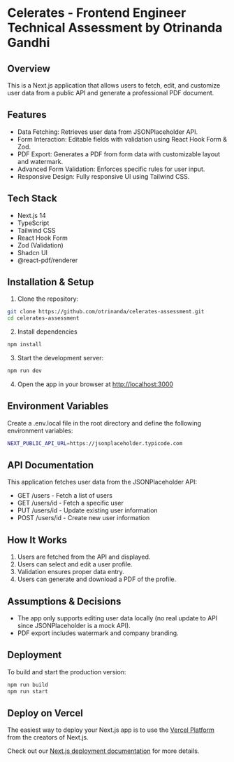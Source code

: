 # Celerates - Frontend Engineer Technical Assessment by Otrinanda Gandhi

## Overview
This is a Next.js application that allows users to fetch, edit, and customize user data from a public API and generate a professional PDF document.

## Features
* Data Fetching: Retrieves user data from JSONPlaceholder API.
* Form Interaction: Editable fields with validation using React Hook Form & Zod.
* PDF Export: Generates a PDF from form data with customizable layout and watermark.
* Advanced Form Validation: Enforces specific rules for user input.
* Responsive Design: Fully responsive UI using Tailwind CSS.

## Tech Stack
* Next.js 14
* TypeScript
* Tailwind CSS
* React Hook Form
* Zod (Validation)
* Shadcn UI
* @react-pdf/renderer

## Installation & Setup
1. Clone the repository:
```bash
git clone https://github.com/otrinanda/celerates-assessment.git
cd celerates-assessment
```
2. Install dependencies
```bash
npm install
```
3. Start the development server:
```bash
npm run dev
```
4. Open the app in your browser at  [http://localhost:3000](http://localhost:3000)


## Environment Variables

Create a .env.local file in the root directory and define the following environment variables:
```bash
NEXT_PUBLIC_API_URL=https://jsonplaceholder.typicode.com
```

## API Documentation
This application fetches user data from the JSONPlaceholder API:
* GET /users - Fetch a list of users
* GET /users/id - Fetch a specific user
* PUT /users/id - Update existing user information
* POST /users/id - Create new user information

## How It Works
1. Users are fetched from the API and displayed.
2. Users can select and edit a user profile.
3. Validation ensures proper data entry.
4. Users can generate and download a PDF of the profile.

## Assumptions & Decisions
* The app only supports editing user data locally (no real update to API since JSONPlaceholder is a mock API).
* PDF export includes watermark and company branding.

## Deployment
To build and start the production version:
```bash
npm run build
npm run start
```

## Deploy on Vercel

The easiest way to deploy your Next.js app is to use the [Vercel Platform](https://vercel.com/new?utm_medium=default-template&filter=next.js&utm_source=create-next-app&utm_campaign=create-next-app-readme) from the creators of Next.js.

Check out our [Next.js deployment documentation](https://nextjs.org/docs/app/building-your-application/deploying) for more details.
